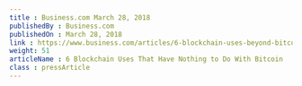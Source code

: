 ```yaml
---
title : Business.com March 28, 2018
publishedBy : Business.com
publishedOn : March 28, 2018
link : https://www.business.com/articles/6-blockchain-uses-beyond-bitcoin/
weight: 51
articleName : 6 Blockchain Uses That Have Nothing to Do With Bitcoin
class : pressArticle
---
```

